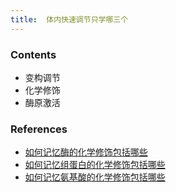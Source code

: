 ```yaml
---
title:  体内快速调节只学哪三个
--- 
```


### Contents
- 变构调节
- 化学修饰
- 酶原激活

### References
- [如何记忆酶的化学修饰包括哪些](/如何记忆酶的化学修饰包括哪些)
- [如何记忆组蛋白的化学修饰包括哪些](/如何记忆组蛋白的化学修饰包括哪些)
- [如何记忆氨基酸的化学修饰包括哪些](/如何记忆氨基酸的化学修饰包括哪些)
